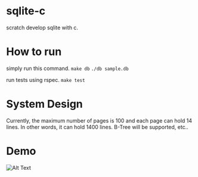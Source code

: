 # sqlite-c
scratch develop sqlite with c.

# How to run
simply run this command.
`make db`
`./db sample.db`

run tests using rspec.
`make test`

# System Design
Currently, the maximum number of pages is 100 and each page can hold 14 lines. In other words, it can hold 1400 lines.
B-Tree will be supported, etc..

# Demo 
![Alt Text](https://i.gyazo.com/25fbb13d5d4fe328d813285150c681b7.gif)
